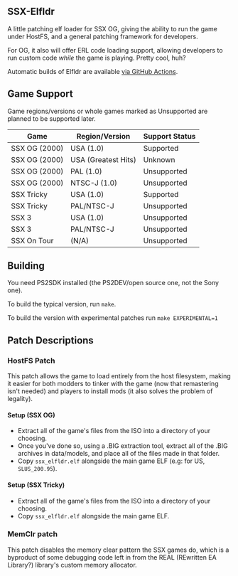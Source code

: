 ## SSX-Elfldr

A little patching elf loader for SSX OG, giving the ability to run the game under HostFS, and a general patching framework for developers.

For OG, it also will offer ERL code loading support, allowing developers to run custom code *while* the game is playing. Pretty cool, huh?

Automatic builds of Elfldr are available [via GitHub Actions](https://github.com/modeco80/SSX-ElfLdr/actions).

## Game Support

Game regions/versions or whole games marked as Unsupported are planned to be supported later.

| Game          | Region/Version     | Support Status
| --------------|--------------------|---------------|
| SSX OG (2000) | USA (1.0)          | Supported
| SSX OG (2000) | USA (Greatest Hits)| Unknown
| SSX OG (2000) | PAL (1.0)          | Unsupported
| SSX OG (2000) | NTSC-J (1.0)       | Unsupported
| SSX Tricky    | USA (1.0)          | Supported
| SSX Tricky    | PAL/NTSC-J         | Unsupported
| SSX 3         | USA (1.0)          | Unsupported
| SSX 3         | PAL/NTSC-J         | Unsupported
| SSX On Tour   | (N/A)              | Unsupported

## Building

You need PS2SDK installed (the PS2DEV/open source one, not the Sony one).

To build the typical version, run `make`.

To build the version with experimental patches run `make EXPERIMENTAL=1`

## Patch Descriptions

### HostFS Patch

This patch allows the game to load entirely from the host filesystem, making it easier for both modders to tinker with the game (now that remastering isn't needed) and players to install mods (it also solves the problem of legality).

#### Setup (SSX OG)
 - Extract all of the game's files from the ISO into a directory of your choosing.
 - Once you've done so, using a .BIG extraction tool, extract all of the .BIG archives in data/models, and place all of the files made in that folder.
 - Copy `ssx_elfldr.elf` alongside the main game ELF (e.g: for US, `SLUS_200.95`).

#### Setup (SSX Tricky)
 - Extract all of the game's files from the ISO into a directory of your choosing.
 - Copy `ssx_elfldr.elf` alongside the main game ELF.

### MemClr patch

This patch disables the memory clear pattern the SSX games do, which is a byproduct of some debugging code left in from the REAL (REwritten EA Library?) library's custom memory allocator.

